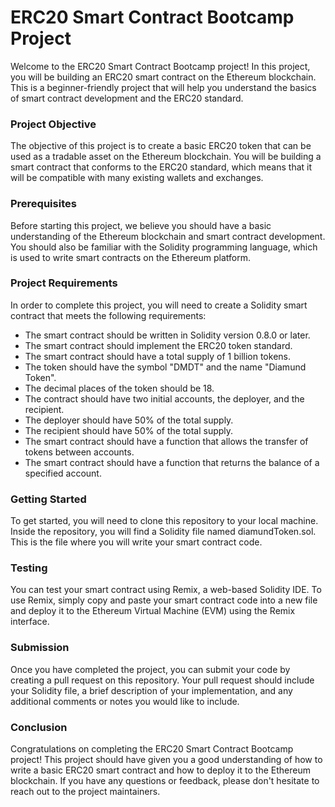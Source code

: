 # ERC20 Smart Contract Bootcamp Project

Welcome to the ERC20 Smart Contract Bootcamp project! In this project, you will be building an ERC20 smart contract on the Ethereum blockchain. This is a beginner-friendly project that will help you understand the basics of smart contract development and the ERC20 standard.

### Project Objective

The objective of this project is to create a basic ERC20 token that can be used as a tradable asset on the Ethereum blockchain. You will be building a smart contract that conforms to the ERC20 standard, which means that it will be compatible with many existing wallets and exchanges.

### Prerequisites

Before starting this project, we believe you should have a basic understanding of the Ethereum blockchain and smart contract development. You should also be familiar with the Solidity programming language, which is used to write smart contracts on the Ethereum platform.

### Project Requirements
In order to complete this project, you will need to create a Solidity smart contract that meets the following requirements:

- The smart contract should be written in Solidity version 0.8.0 or later.
- The smart contract should implement the ERC20 token standard.
- The smart contract should have a total supply of 1 billion tokens.
- The token should have the symbol "DMDT" and the name "Diamund Token".
- The decimal places of the token should be 18.
- The contract should have two initial accounts, the deployer, and the recipient.
- The deployer should have 50% of the total supply.
- The recipient should have 50% of the total supply.
- The smart contract should have a function that allows the transfer of tokens between accounts.
- The smart contract should have a function that returns the balance of a specified account.

### Getting Started
To get started, you will need to clone this repository to your local machine. Inside the repository, you will find a Solidity file named diamundToken.sol. This is the file where you will write your smart contract code.

### Testing
You can test your smart contract using Remix, a web-based Solidity IDE. To use Remix, simply copy and paste your smart contract code into a new file and deploy it to the Ethereum Virtual Machine (EVM) using the Remix interface.

### Submission
Once you have completed the project, you can submit your code by creating a pull request on this repository. Your pull request should include your Solidity file, a brief description of your implementation, and any additional comments or notes you would like to include.

### Conclusion
Congratulations on completing the ERC20 Smart Contract Bootcamp project! This project should have given you a good understanding of how to write a basic ERC20 smart contract and how to deploy it to the Ethereum blockchain. If you have any questions or feedback, please don't hesitate to reach out to the project maintainers.

